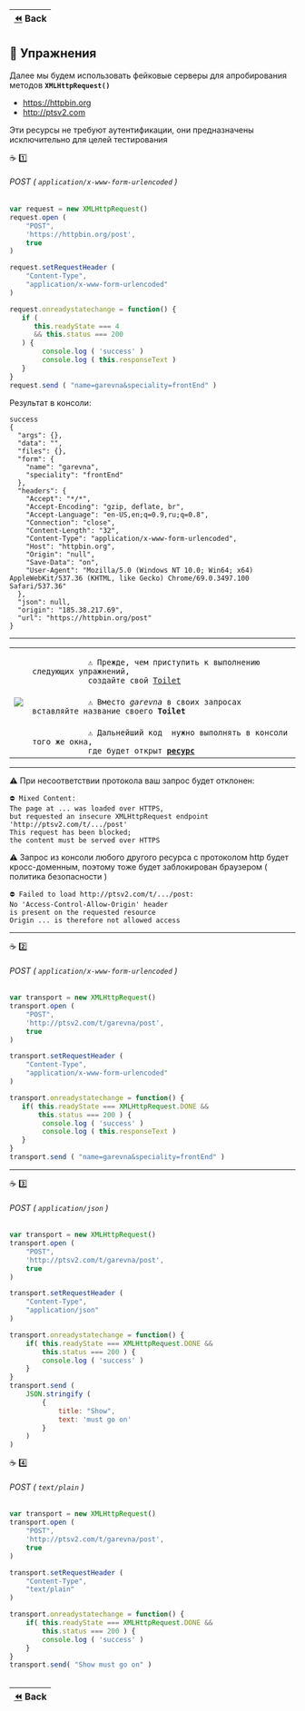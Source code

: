 | [:rewind:](XMLHttpRequest#-content-type) Back |
|-|

## :briefcase: Упражнения
Далее мы будем использовать фейковые серверы для апробирования методов  **`XMLHttpRequest()`**

* https://httpbin.org
* http://ptsv2.com

Эти ресурсы не требуют аутентификации, они предназначены исключительно для целей тестирования

:coffee: :one:

###### POST ( _`application/x-www-form-urlencoded`_ )

```javascript
var request = new XMLHttpRequest()
request.open (
    "POST",
    'https://httpbin.org/post',
    true 
)

request.setRequestHeader (
    "Content-Type",
    "application/x-www-form-urlencoded"
)

request.onreadystatechange = function() {
   if (
      this.readyState === 4
      && this.status === 200 
   ) {
        console.log ( 'success' )
        console.log ( this.responseText )
   }
}
request.send ( "name=garevna&speciality=frontEnd" )
```
Результат в консоли:
```console
success
{
  "args": {}, 
  "data": "", 
  "files": {}, 
  "form": {
    "name": "garevna", 
    "speciality": "frontEnd"
  }, 
  "headers": {
    "Accept": "*/*", 
    "Accept-Encoding": "gzip, deflate, br", 
    "Accept-Language": "en-US,en;q=0.9,ru;q=0.8", 
    "Connection": "close", 
    "Content-Length": "32", 
    "Content-Type": "application/x-www-form-urlencoded", 
    "Host": "httpbin.org", 
    "Origin": "null", 
    "Save-Data": "on", 
    "User-Agent": "Mozilla/5.0 (Windows NT 10.0; Win64; x64) AppleWebKit/537.36 (KHTML, like Gecko) Chrome/69.0.3497.100 Safari/537.36"
  }, 
  "json": null, 
  "origin": "185.38.217.69", 
  "url": "https://httpbin.org/post"
}
```
***
<table>
    <tr>
        <td rowspan="4">
            <img src="https://orig00.deviantart.net/bf33/f/2014/354/6/0/free_toilet_pose_for_chatlands_by_warriorcatsbluepelt-d8ajdq4.png">
        </td>
    </tr>
    <tr>
        <td><code>
            ⚠️ Прежде, чем приступить к выполнению следующих упражнений, 
            создайте свой <a href="http://ptsv2.com">Toilet</a></code>
        </td>
    </tr>
    <tr>
        <td><code>
            ⚠️ Вместо <em>garevna</em> в своих запросах вставляйте название своего <b>Toilet</b></code>
        </td>
    </tr>
    <tr>
        <td><code>
            ⚠️ Дальнейший код  нужно выполнять в консоли того же окна, 
            где будет открыт <a href="http://ptsv2.com"><b>ресурс</b></a></code>
        </td>
    </tr>
<table>

***

⚠️ При несоответствии протокола  ваш запрос будет отклонен:
```console
⛔️ Mixed Content: 
The page at ... was loaded over HTTPS, 
but requested an insecure XMLHttpRequest endpoint 
'http://ptsv2.com/t/.../post'
This request has been blocked; 
the content must be served over HTTPS
```
⚠️ Запрос из консоли любого другого ресурса с протоколом http будет кросс-доменным, поэтому тоже будет заблокирован браузером ( политика безопасности )
```console
⛔️ Failed to load http://ptsv2.com/t/.../post: 
No 'Access-Control-Allow-Origin' header 
is present on the requested resource
Origin ... is therefore not allowed access
```
***
:coffee: :two:

###### POST ( _`application/x-www-form-urlencoded`_ )

```javascript
var transport = new XMLHttpRequest()
transport.open (
    "POST",
    'http://ptsv2.com/t/garevna/post',
    true
)

transport.setRequestHeader (
    "Content-Type",
    "application/x-www-form-urlencoded" 
)

transport.onreadystatechange = function() {
   if( this.readyState === XMLHttpRequest.DONE &&
       this.status === 200 ) {
        console.log ( 'success' )
        console.log ( this.responseText )
   }
}
transport.send ( "name=garevna&speciality=frontEnd" )
```
***
:coffee: :three:

###### POST ( _`application/json`_ )

```javascript
var transport = new XMLHttpRequest()
transport.open (
    "POST",
    'http://ptsv2.com/t/garevna/post',
    true
)

transport.setRequestHeader (
    "Content-Type",
    "application/json" 
)

transport.onreadystatechange = function() {
    if( this.readyState === XMLHttpRequest.DONE && 
        this.status === 200 ) {
        console.log ( 'success' )
    }
}
transport.send (
    JSON.stringify (
        {
            title: "Show",
            text: 'must go on'
        }
    )
)
```
:coffee: :four:

###### POST ( _`text/plain`_ )

```javascript
var transport = new XMLHttpRequest()
transport.open (
    "POST",
    'http://ptsv2.com/t/garevna/post',
    true
)

transport.setRequestHeader (
    "Content-Type",
    "text/plain" 
)

transport.onreadystatechange = function() {
    if( this.readyState === XMLHttpRequest.DONE && 
        this.status === 200 ) {
        console.log ( 'success' )
    }
}
transport.send( "Show must go on" )
```

| [:rewind:](XMLHttpRequest#-content-type) Back |
|-|